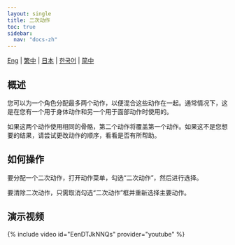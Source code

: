 ```yaml
---
layout: single
title: 二次动作
toc: true
sidebar:
  nav: "docs-zh"
---
```

[Eng](/dancexr/features/secondary_motion) | [繁中](/tw/dancexr/features/secondary_motion) | [日本](/jp/dancexr/features/secondary_motion) | [한국어](/kr/dancexr/features/secondary_motion) | [简中](/zh/dancexr/features/secondary_motion)

## 概述
您可以为一个角色分配最多两个动作，以便混合这些动作在一起。通常情况下，这是在您有一个用于身体动作和另一个用于面部动作时使用的。

如果这两个动作使用相同的骨骼，第二个动作将覆盖第一个动作。如果这不是您想要的结果，请尝试更改动作的顺序，看看是否有所帮助。

## 如何操作
要分配一个二次动作，打开动作菜单，勾选“二次动作”，然后进行选择。

要清除二次动作，只需取消勾选“二次动作”框并重新选择主要动作。

## 演示视频
{% include video id="EenDTJkNNQs" provider="youtube" %}